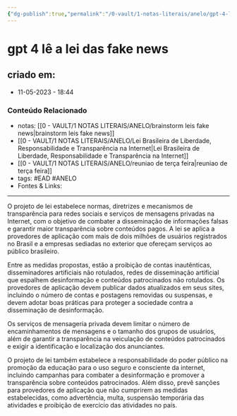 ```yaml
---
{"dg-publish":true,"permalink":"/0-vault/1-notas-literais/anelo/gpt-4-le-a-lei-das-fake-news/","tags":["EAD","ANELO"],"dgHomeLink":true,"dgShowLocalGraph":true,"dgShowFileTree":true,"dgEnableSearch":true,"noteIcon":""}
---
```


# gpt 4 lê a lei das fake news

## criado em: 
-  11-05-2023 - 18:44

### Conteúdo Relacionado
- notas: [[0 - VAULT/1 NOTAS LITERAIS/ANELO/brainstorm leis fake news\|brainstorm leis fake news]]
- [[0 - VAULT/1 NOTAS LITERAIS/ANELO/Lei Brasileira de Liberdade, Responsabilidade e Transparência na Internet\|Lei Brasileira de Liberdade, Responsabilidade e Transparência na Internet]]
- [[0 - VAULT/1 NOTAS LITERAIS/ANELO/reuniao de terça feira\|reuniao de terça feira]]
- tags: #EAD  #ANELO 
- Fontes & Links: 

---

O projeto de lei estabelece normas, diretrizes e mecanismos de transparência para redes sociais e serviços de mensagens privadas na Internet, com o objetivo de combater a disseminação de informações falsas e garantir maior transparência sobre conteúdos pagos. A lei se aplica a provedores de aplicação com mais de dois milhões de usuários registrados no Brasil e a empresas sediadas no exterior que ofereçam serviços ao público brasileiro.

Entre as medidas propostas, estão a proibição de contas inautênticas, disseminadores artificiais não rotulados, redes de disseminação artificial que espalhem desinformação e conteúdos patrocinados não rotulados. Os provedores de aplicação devem publicar dados atualizados em seus sites, incluindo o número de contas e postagens removidas ou suspensas, e devem adotar boas práticas para proteger a sociedade contra a disseminação de desinformação.

Os serviços de mensageria privada devem limitar o número de encaminhamentos de mensagens e o tamanho dos grupos de usuários, além de garantir a transparência na veiculação de conteúdos patrocinados e exigir a identificação e localização dos anunciantes.

O projeto de lei também estabelece a responsabilidade do poder público na promoção da educação para o uso seguro e consciente da internet, incluindo campanhas para combater a desinformação e promover a transparência sobre conteúdos patrocinados. Além disso, prevê sanções para provedores de aplicação que não cumprirem as medidas estabelecidas, como advertência, multa, suspensão temporária das atividades e proibição de exercício das atividades no país.